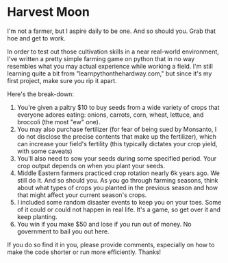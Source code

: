 # Harvest Moon
I'm not a farmer, but I aspire daily to be one. And so should you. Grab that hoe and get to work.

In order to test out those cultivation skills in a near real-world environment, I've written a pretty simple farming game on python that in no way resembles what you may actual experience while working a field. I'm still learning quite a bit from "learnpythonthehardway.com," but since it's my first project, make sure you rip it apart.

Here's the break-down: 

1. You're given a paltry $10 to buy seeds from a wide variety of crops that everyone adores eating: onions, carrots, corn, wheat, lettuce, and broccoli (the most "ew" one).
2. You may also purchase fertilizer (for fear of being sued by Monsanto, I do not disclose the precise contents that make up the fertilizer), which can increase your field's fertility (this typically dictates your crop yield, with some caveats)
3. You'll also need to sow your seeds during some specified period. Your crop output depends on when you plant your seeds.
4. Middle Eastern farmers practiced crop rotation nearly 6k years ago. We still do it. And so should you. As you go through farming seasons, think about what types of crops you planted in the previous season and how that might affect your current season's crops.
5. I included some random disaster events to keep you on your toes. Some of it could or could not happen in real life. It's a game, so get over it and keep planting.
6. You win if you make $50 and lose if you run out of money. No government to bail you out here.

If you do so find it in you, please provide comments, especially on how to make the code shorter or run more efficiently. Thanks!

